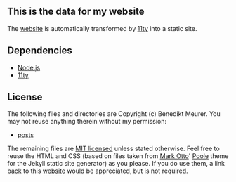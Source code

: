 This is the data for my website
-------------------------------

The [website](https://benediktmeurer.de) is automatically transformed by [11ty](https://www.11ty.io) into a static site.


Dependencies
------------

* [Node.js](https://nodejs.org)
* [11ty](https://www.11ty.io)


License
-------

The following files and directories are Copyright (c) Benedikt Meurer. You may not reuse anything therein without my permission:

* [posts](https://github.com/bmeurer/benediktmeurer.de/tree/master/src/posts)

The remaining files are [MIT licensed](http://en.wikipedia.org/wiki/Mit_license) unless stated otherwise.
Feel free to reuse the HTML and CSS (based on files taken from [Mark Otto](https://twitter.com/mdo)'
[Poole](http://getpoole.com) theme for the Jekyll static site generator) as you please. If you do use them,
a link back to this [website](https://benediktmeurer.de) would be appreciated, but is not required.
